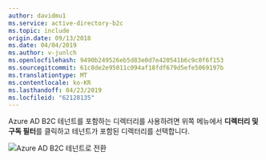 ```yaml
---
author: davidmu1
ms.service: active-directory-b2c
ms.topic: include
origin.date: 09/13/2018
ms.date: 04/04/2019
ms.author: v-junlch
ms.openlocfilehash: 9490b249526eb5d83e0d7e420541b6c9c0f6f153
ms.sourcegitcommit: 61c8de2e95011c094af18fdf679d5efe5069197b
ms.translationtype: MT
ms.contentlocale: ko-KR
ms.lasthandoff: 04/23/2019
ms.locfileid: "62128135"
---
```

Azure AD B2C 테넌트를 포함하는 디렉터리를 사용하려면 위쪽 메뉴에서 **디렉터리 및 구독 필터**를 클릭하고 테넌트가 포함된 디렉터리를 선택합니다. 

![Azure AD B2C 테넌트로 전환](./media/active-directory-b2c-switch-b2c-tenant/switch-directories.png)

